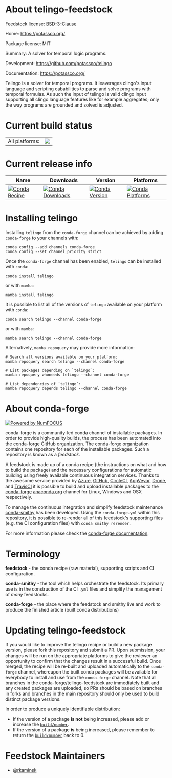 About telingo-feedstock
=======================

Feedstock license: [BSD-3-Clause](https://github.com/conda-forge/telingo-feedstock/blob/main/LICENSE.txt)

Home: https://potassco.org/

Package license: MIT

Summary: A solver for temporal logic programs.

Development: https://github.com/potassco/telingo

Documentation: https://potassco.org/

Telingo is a solver for temporal programs. It leaverages clingo's input
language and scripting cababilities to parse and solve programs with
temporal formulas. As such the input of telingo is valid clingo input
supporting all clingo language features like for example aggregates; only
the way programs are grounded and solved is adjusted.


Current build status
====================


<table><tr><td>All platforms:</td>
    <td>
      <a href="https://dev.azure.com/conda-forge/feedstock-builds/_build/latest?definitionId=13080&branchName=main">
        <img src="https://dev.azure.com/conda-forge/feedstock-builds/_apis/build/status/telingo-feedstock?branchName=main">
      </a>
    </td>
  </tr>
</table>

Current release info
====================

| Name | Downloads | Version | Platforms |
| --- | --- | --- | --- |
| [![Conda Recipe](https://img.shields.io/badge/recipe-telingo-green.svg)](https://anaconda.org/conda-forge/telingo) | [![Conda Downloads](https://img.shields.io/conda/dn/conda-forge/telingo.svg)](https://anaconda.org/conda-forge/telingo) | [![Conda Version](https://img.shields.io/conda/vn/conda-forge/telingo.svg)](https://anaconda.org/conda-forge/telingo) | [![Conda Platforms](https://img.shields.io/conda/pn/conda-forge/telingo.svg)](https://anaconda.org/conda-forge/telingo) |

Installing telingo
==================

Installing `telingo` from the `conda-forge` channel can be achieved by adding `conda-forge` to your channels with:

```
conda config --add channels conda-forge
conda config --set channel_priority strict
```

Once the `conda-forge` channel has been enabled, `telingo` can be installed with `conda`:

```
conda install telingo
```

or with `mamba`:

```
mamba install telingo
```

It is possible to list all of the versions of `telingo` available on your platform with `conda`:

```
conda search telingo --channel conda-forge
```

or with `mamba`:

```
mamba search telingo --channel conda-forge
```

Alternatively, `mamba repoquery` may provide more information:

```
# Search all versions available on your platform:
mamba repoquery search telingo --channel conda-forge

# List packages depending on `telingo`:
mamba repoquery whoneeds telingo --channel conda-forge

# List dependencies of `telingo`:
mamba repoquery depends telingo --channel conda-forge
```


About conda-forge
=================

[![Powered by
NumFOCUS](https://img.shields.io/badge/powered%20by-NumFOCUS-orange.svg?style=flat&colorA=E1523D&colorB=007D8A)](https://numfocus.org)

conda-forge is a community-led conda channel of installable packages.
In order to provide high-quality builds, the process has been automated into the
conda-forge GitHub organization. The conda-forge organization contains one repository
for each of the installable packages. Such a repository is known as a *feedstock*.

A feedstock is made up of a conda recipe (the instructions on what and how to build
the package) and the necessary configurations for automatic building using freely
available continuous integration services. Thanks to the awesome service provided by
[Azure](https://azure.microsoft.com/en-us/services/devops/), [GitHub](https://github.com/),
[CircleCI](https://circleci.com/), [AppVeyor](https://www.appveyor.com/),
[Drone](https://cloud.drone.io/welcome), and [TravisCI](https://travis-ci.com/)
it is possible to build and upload installable packages to the
[conda-forge](https://anaconda.org/conda-forge) [anaconda.org](https://anaconda.org/)
channel for Linux, Windows and OSX respectively.

To manage the continuous integration and simplify feedstock maintenance
[conda-smithy](https://github.com/conda-forge/conda-smithy) has been developed.
Using the ``conda-forge.yml`` within this repository, it is possible to re-render all of
this feedstock's supporting files (e.g. the CI configuration files) with ``conda smithy rerender``.

For more information please check the [conda-forge documentation](https://conda-forge.org/docs/).

Terminology
===========

**feedstock** - the conda recipe (raw material), supporting scripts and CI configuration.

**conda-smithy** - the tool which helps orchestrate the feedstock.
                   Its primary use is in the construction of the CI ``.yml`` files
                   and simplify the management of *many* feedstocks.

**conda-forge** - the place where the feedstock and smithy live and work to
                  produce the finished article (built conda distributions)


Updating telingo-feedstock
==========================

If you would like to improve the telingo recipe or build a new
package version, please fork this repository and submit a PR. Upon submission,
your changes will be run on the appropriate platforms to give the reviewer an
opportunity to confirm that the changes result in a successful build. Once
merged, the recipe will be re-built and uploaded automatically to the
`conda-forge` channel, whereupon the built conda packages will be available for
everybody to install and use from the `conda-forge` channel.
Note that all branches in the conda-forge/telingo-feedstock are
immediately built and any created packages are uploaded, so PRs should be based
on branches in forks and branches in the main repository should only be used to
build distinct package versions.

In order to produce a uniquely identifiable distribution:
 * If the version of a package **is not** being increased, please add or increase
   the [``build/number``](https://docs.conda.io/projects/conda-build/en/latest/resources/define-metadata.html#build-number-and-string).
 * If the version of a package **is** being increased, please remember to return
   the [``build/number``](https://docs.conda.io/projects/conda-build/en/latest/resources/define-metadata.html#build-number-and-string)
   back to 0.

Feedstock Maintainers
=====================

* [@rkaminsk](https://github.com/rkaminsk/)

